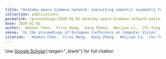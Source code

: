 ```yaml
---
title: "Anatomy-aware Siamese network: exploiting semantic asymmetry for accurate pelvic fracture detection in x-ray images"
collection: publications
permalink: /proceedings/2020-01-01-Anatomy-aware-Siamese-network-exploiting-semantic-asymmetry-for-accurate-pelvic-fracture-detection-in-x-ray-images
date: 2020-01-01
author:  Haomin Chen,  Yirui Wang,  Kang Zheng,  Weijian Li,  Chi-Tung Chang,  <b>Adam P Harrison</b>,  Jing Xiao,  Gregory D Hager,  Le Lu,  Chien-Hung Liao,  Shun Miao, 
venue: 'In the proceedings of European Conference on Computer Vision'
citation: ' Haomin Chen,  Yirui Wang,  Kang Zheng,  Weijian Li,  Chi-Tung Chang,  <b>Adam P Harrison</b>,  Jing Xiao,  Gregory D Hager,  Le Lu,  Chien-Hung Liao,  Shun Miao, &quot;Anatomy-aware Siamese network: exploiting semantic asymmetry for accurate pelvic fracture detection in x-ray images.&quot; In the proceedings of European Conference on Computer Vision, 2020.'
---
```

Use [Google Scholar](https://scholar.google.com/scholar?q=Anatomy+aware+Siamese+network:+exploiting+semantic+asymmetry+for+accurate+pelvic+fracture+detection+in+x+ray+images){:target="_blank"} for full citation